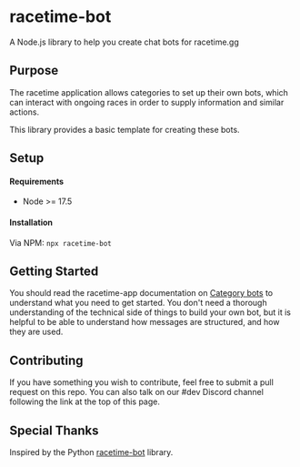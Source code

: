 # racetime-bot
A Node.js library to help you create chat bots for racetime.gg 

## Purpose

The racetime application allows categories to set up their own bots, which can interact with ongoing races in order to supply information and similar actions.

This library provides a basic template for creating these bots.

## Setup

#### Requirements

* Node >= 17.5

#### Installation

Via NPM: `npx racetime-bot`

## Getting Started

You should read the racetime-app documentation on [Category bots](https://github.com/racetimeGG/racetime-app/wiki/Category-bots) to understand what you need to get started. You don't need a thorough understanding of the technical side of things to build your own bot, but it is helpful to be able to understand how messages are structured, and how they are used.

## Contributing

If you have something you wish to contribute, feel free to submit a pull request on this repo. You can also talk on our #dev Discord channel following the link at the top of this page.

## Special Thanks

Inspired by the Python [racetime-bot](https://github.com/racetimeGG/racetime-bot) library.